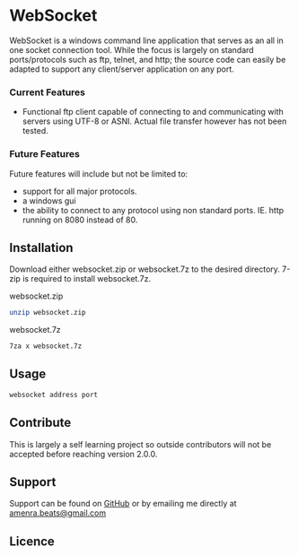 
# WebSocket 

WebSocket is a windows command line application that serves as an all in one socket connection tool. While the focus is largely on standard ports/protocols such as ftp, telnet, and http; the source code can easily be adapted to support any client/server application on any port. 

### Current Features 
* Functional ftp client capable of connecting to and communicating with servers using UTF-8 or ASNI. Actual file transfer however has not been tested. 

### Future Features 

Future features will include but not be limited to: 

* support for all major protocols.
* a windows gui
* the ability to connect to any protocol using non standard ports. IE. http running on 8080 instead of 80. 

## Installation 

Download either websocket.zip or websocket.7z to the desired directory. 7-zip is required to install websocket.7z. 

websocket.zip 

```bash
unzip websocket.zip
```

websocket.7z 

```bash
7za x websocket.7z
```

## Usage 

```bash
websocket address port
```

## Contribute

This is largely a self learning project so outside contributors will not be accepted before reaching version 2.0.0.

## Support

Support can be found on [GitHub](http:://github.com/JacobBorden/Websocket) or by emailing me directly at amenra.beats@gmail.com 

## Licence












